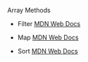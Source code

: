 Array Methods

- Filter  [MDN Web Docs](https://developer.mozilla.org/en-US/docs/Web/JavaScript/Reference/Global_Objects/Array/filter)
- Map [MDN Web Docs](https://developer.mozilla.org/en-US/docs/Web/JavaScript/Reference/Global_Objects/Array/map)

- Sort [MDN Web Docs](https://developer.mozilla.org/en-US/docs/Web/JavaScript/Reference/Global_Objects/Array/sort)

